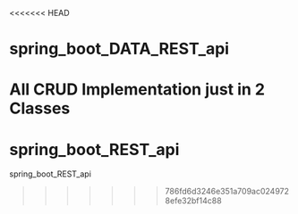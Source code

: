 <<<<<<< HEAD
# spring_boot_DATA_REST_api
All CRUD Implementation  just in 2 Classes 
=======
# spring_boot_REST_api
spring_boot_REST_api
>>>>>>> 786fd6d3246e351a709ac0249728efe32bf14c88
